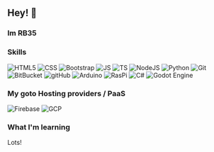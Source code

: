 ## Hey! 👋

### Im RB35

### Skills

![HTML5](https://img.shields.io/badge/-HTML5-E34F26?style=for-the-badge&logo=html5&logoColor=fff) 
![CSS](https://img.shields.io/badge/css3%20-%231572B6.svg?&style=for-the-badge&logo=css3&logoColor=white)
![Bootstrap](https://img.shields.io/badge/bootstrap%20-%23563D7C.svg?&style=for-the-badge&logo=bootstrap&logoColor=white)
![JS](https://img.shields.io/badge/javascript%20-%23323330.svg?&style=for-the-badge&logo=javascript&logoColor=%23F7DF1E)
![TS](https://img.shields.io/badge/typescript%20-%23007ACC.svg?&style=for-the-badge&logo=typescript&logoColor=white)
![NodeJS](https://img.shields.io/badge/node.js%20-%2343853D.svg?&style=for-the-badge&logo=node.js&logoColor=white)
![Python](https://img.shields.io/badge/python%20-%2314354C.svg?&style=for-the-badge&logo=python&logoColor=white)
![Git](https://img.shields.io/badge/git%20-%23F05033.svg?&style=for-the-badge&logo=git&logoColor=white)
![BitBucket](https://img.shields.io/badge/bitbucket%20-%230047B3.svg?&style=for-the-badge&logo=bitbucket&logoColor=white)
![gitHub](https://img.shields.io/badge/github%20-%23121011.svg?&style=for-the-badge&logo=github&logoColor=white)
![Arduino](https://img.shields.io/badge/-Arduino-00979D?style=for-the-badge&logo=Arduino&logoColor=white)
![RasPi](https://img.shields.io/badge/-Raspberry%20Pi-C51A4A?style=for-the-badge&logo=Raspberry-Pi)
![C#](https://img.shields.io/badge/c%23%20-%23239120.svg?&style=for-the-badge&logo=c-sharp&logoColor=white)
<img alt="Godot Engine" src="https://img.shields.io/badge/GODOT%20-%23FFFFFF.svg?&style=for-the-badge&logo=godot-engine"/>









### My goto Hosting providers / PaaS
![Firebase](https://img.shields.io/badge/firebase%20-%23039BE5.svg?&style=for-the-badge&logo=firebase)
![GCP](https://img.shields.io/badge/Google%20Cloud%20-%234285F4.svg?&style=for-the-badge&logo=google-cloud&logoColor=white)



### What I'm learning
Lots!




<!--
**RB35/RB35** is a ✨ _special_ ✨ repository because its `README.md` (this file) appears on your GitHub profile.

Here are some ideas to get you started:

- 🔭 I’m currently working on ...
- 🌱 I’m currently learning ...
- 👯 I’m looking to collaborate on ...
- 🤔 I’m looking for help with ...
- 💬 Ask me about ...
- 📫 How to reach me: ...
- 😄 Pronouns: ...
- ⚡ Fun fact: ...
-->
